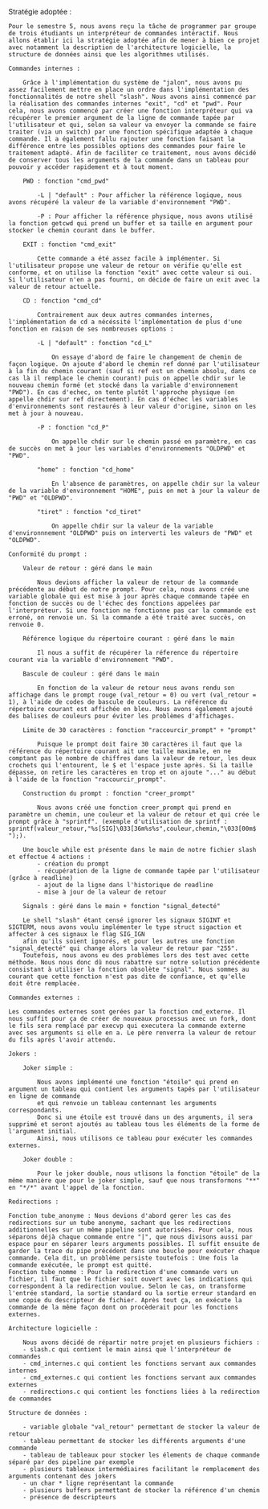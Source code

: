 Stratégie adoptée :

    Pour le semestre 5, nous avons reçu la tâche de programmer par groupe de trois étudiants un interpréteur de commandes intéractif. Nous allons établir ici la stratégie adoptée afin de mener à bien ce projet avec notamment la description de l'architecture logicielle, la structure de données ainsi que les algorithmes utilisés. 
    
    Commandes internes : 
    
        Grâce à l'implémentation du système de "jalon", nous avons pu assez facilement mettre en place un ordre dans l'implémentation des fonctionnalités de notre shell "slash". Nous avons ainsi commencé par la réalisation des commandes internes "exit", "cd" et "pwd". Pour cela, nous avons commencé par créer une fonction interpréteur qui va récupérer le premier argument de la ligne de commande tapée par l'utilisateur et qui, selon sa valeur va envoyer la commande se faire traiter (via un switch) par une fonction spécifique adaptée à chaque commande. Il a également fallu rajouter une fonction faisant la différence entre les possibles options des commandes pour faire le traitement adapté. Afin de faciliter ce traitement, nous avons décidé de conserver tous les arguments de la commande dans un tableau pour pouvoir y accéder rapidement et à tout moment. 
        
        PWD : fonction "cmd_pwd"
        
            -L | "default" : Pour afficher la référence logique, nous avons récupéré la valeur de la variable d'environnement "PWD". 
            
            -P : Pour afficher la référence physique, nous avons utilisé la fonction getcwd qui prend un buffer et sa taille en argument pour stocker le chemin courant dans le buffer.
        
        EXIT : fonction "cmd_exit"
        
            Cette commande a été assez facile à implémenter. Si l'utilisateur propose une valeur de retour on vérifie qu'elle est conforme, et on utilise la fonction "exit" avec cette valeur si oui. Si l'utilisateur n'en a pas fourni, on décide de faire un exit avec la valeur de retour actuelle. 
        
        CD : fonction "cmd_cd"
        
            Contrairement aux deux autres commandes internes, l'implémentation de cd a nécéssité l'implémentation de plus d'une fonction en raison de ses nombreuses options : 
            
            -L | "default" : fonction "cd_L"
            
                On essaye d'abord de faire le changement de chemin de façon logique. On ajoute d'abord le chemin ref donné par l'utilisateur à la fin du chemin courant (sauf si ref est un chemin absolu, dans ce cas là il remplace le chemin courant) puis on appelle chdir sur le nouveau chemin formé (et stocké dans la variable d'environnement "PWD"). En cas d'echec, on tente plutôt l'approche physique (on appelle chdir sur ref directement). En cas d'échec les variables d'environnements sont restaurés à leur valeur d'origine, sinon on les met à jour à nouveau.
            
            -P : fonction "cd_P"
            
                On appelle chdir sur le chemin passé en paramètre, en cas de succès on met à jour les variables d'environnements "OLDPWD" et "PWD".
            
            "home" : fonction "cd_home"
            
                En l'absence de paramètres, on appelle chdir sur la valeur de la variable d'environnement "HOME", puis on met à jour la valeur de "PWD" et "OLDPWD".
            
            "tiret" : fonction "cd_tiret"
            
                On appelle chdir sur la valeur de la variable d'environnnement "OLDPWD" puis on interverti les valeurs de "PWD" et "OLDPWD".
    
    Conformité du prompt : 

        Valeur de retour : géré dans le main
            
            Nous devions afficher la valeur de retour de la commande précédente au début de notre prompt. Pour cela, nous avons créé une variable globale qui est mise à jour après chaque commande tapée en fonction de succès ou de l'échec des fonctions appelées par l'interpréteur. Si une fonction ne fonctionne pas car la commande est erroné, on renvoie un. Si la commande a été traité avec succès, on renvoie 0.
            
        Référence logique du répertoire courant : géré dans le main
        
            Il nous a suffit de récupérer la réference du répertoire courant via la variable d'environnement "PWD".
            
        Bascule de couleur : géré dans le main
        
            En fonction de la valeur de retour nous avons rendu son affichage dans le prompt rouge (val_retour = 0) ou vert (val_retour = 1), à l'aide de codes de bascule de couleurs. La référence du répertoire courant est affichée en bleu. Nous avons également ajouté des balises de couleurs pour éviter les problèmes d'affichages.
        
        Limite de 30 caractères : fonction "raccourcir_prompt" + "prompt"
            
            Puisque le prompt doit faire 30 caractères il faut que la référence du répertoire courant ait une taille maximale, en ne comptant pas le nombre de chiffres dans la valeur de retour, les deux crochets qui l'entourent, le $ et l'espace juste après. Si la taille dépasse, on retire les caractères en trop et on ajoute "..." au début à l'aide de la fonction "raccourcir_prompt".
        
        Construction du prompt : fonction "creer_prompt"
        
            Nous avons créé une fonction creer_prompt qui prend en paramètre un chemin, une couleur et la valeur de retour et qui crée le prompt grâce à "sprintf". (exemple d'utilisation de sprintf :  sprintf(valeur_retour,"%s[SIG]\033[36m%s%s",couleur,chemin,"\033[00m$ ");).
            
        Une boucle while est présente dans le main de notre fichier slash et effectue 4 actions :
            - création du prompt 
            - récupération de la ligne de commande tapée par l'utilisateur (grâce à readline)
            - ajout de la ligne dans l'historique de readline
            - mise à jour de la valeur de retour
        
        Signals : géré dans le main + fonction "signal_detecté"
    
        Le shell "slash" étant censé ignorer les signaux SIGINT et SIGTERM, nous avons voulu implémenter le type struct sigaction et affecter à ces signaux le flag SIG_IGN
        afin qu'ils soient ignorés, et pour les autres une fonction "signal_detecté" qui change alors la valeur de retour par "255".
        Toutefois, nous avons eu des problèmes lors des test avec cette méthode. Nous nous donc dû nous rabattre sur notre solution précédente consistant à utiliser la fonction obsolète "signal". Nous sommes au courant que cette fonction n'est pas dite de confiance, et qu'elle doit être remplacée.
        
    Commandes externes : 

	Les commandes externes sont gerées par la fonction cmd_externe. Il nous suffit pour ça de créer de nouveaux processus avec un fork, dont le fils sera remplacé par execvp qui executera la commande externe avec ses arguments si elle en a. Le père renverra la valeur de retour du fils après l'avoir attendu.
    
    Jokers : 
    
        Joker simple :
        
            Nous avons implémenté une fonction "étoile" qui prend en argument un tableau qui contient les arguments tapés par l'utilisateur en ligne de commande 
            et qui renvoie un tableau contennant les arguments correspondants. 
            Donc si une étoile est trouvé dans un des arguments, il sera supprimé et seront ajoutés au tableau tous les éléments de la forme de l'argument initial. 
            Ainsi, nous utilisons ce tableau pour exécuter les commandes externes.
        
        Joker double :
        
            Pour le joker double, nous utlisons la fonction "étoile" de la même manière que pour le joker simple, sauf que nous transformons "**" en "*/*" avant l'appel de la fonction.
        
    Redirections : 

	Fonction tube_anonyme : Nous devions d'abord gerer les cas des redirections sur un tube anonyme, sachant que les redirections additionnelles sur un même pipeline sont autorisées. Pour cela, nous séparons déjà chaque commande entre "|", que nous divisons aussi par espace pour en séparer leurs arguments possibles. Il suffit ensuite de garder la trace du pipe précédent dans une boucle pour exécuter chaque commande. Cela dit, un problème persiste toutefois : Une fois la commande exécutée, le prompt est quitté.
	Fonction tube_nomme : Pour la redirection d'une commande vers un fichier, il faut que le fichier soit ouvert avec les indications qui correspondent à la redirection voulue. Selon le cas, on transforme l'entrée standard, la sortie standard ou la sortie erreur standard en une copie du descripteur de fichier. Après tout ça, on exécute la commande de la même façon dont on procèderait pour les fonctions externes.
        
    Architecture logicielle : 
        
        Nous avons décidé de répartir notre projet en plusieurs fichiers :
        - slash.c qui contient le main ainsi que l'interpréteur de commandes 
        - cmd_internes.c qui contient les fonctions servant aux commandes internes
        - cmd_externes.c qui contient les fonctions servant aux commandes externes
        - redirections.c qui contient les fonctions liées à la redirection de commandes 
    
    Structure de données :
    
        - variable globale "val_retour" permettant de stocker la valeur de retour
        - tableau permettant de stocker les différents arguments d'une commande
        - tableau de tableaux pour stocker les élements de chaque commande séparé par des pipeline par exemple
        - plusieurs tableaux intermédiaires facilitant le remplacement des arguments contenant des jokers 
        - un char * ligne représentant la commande
        - plusieurs buffers permettant de stocker la référence d'un chemin
        - présence de descripteurs 
